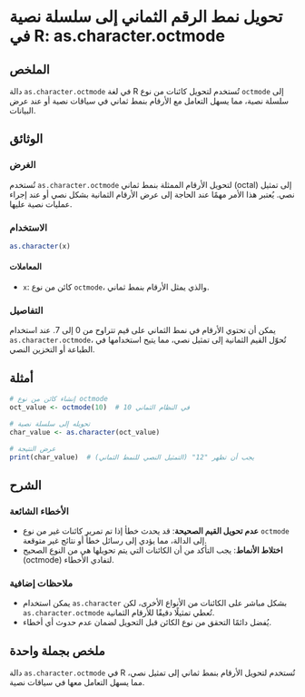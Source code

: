 <!--
Meta Description: # تحويل نمط الرقم الثماني إلى سلسلة نصية في R: as.character.octmode ## الملخص دالة `as.character.octmode` في لغة R تُستخدم لتحويل كائنات من نوع `octmo...
Meta Keywords: octmode, إلى, character, نصية, الأرقام
-->

# تحويل نمط الرقم الثماني إلى سلسلة نصية في R: as.character.octmode

## الملخص
دالة `as.character.octmode` في لغة R تُستخدم لتحويل كائنات من نوع `octmode` إلى سلسلة نصية، مما يسهل التعامل مع الأرقام بنمط ثماني في سياقات نصية أو عند عرض البيانات.

## الوثائق
### الغرض
تُستخدم `as.character.octmode` لتحويل الأرقام الممثلة بنمط ثماني (octal) إلى تمثيل نصي. يُعتبر هذا الأمر مهمًا عند الحاجة إلى عرض الأرقام الثمانية بشكل نصي أو عند إجراء عمليات نصية عليها.

### الاستخدام
```R
as.character(x)
```

#### المعاملات
- `x`: كائن من نوع `octmode`، والذي يمثل الأرقام بنمط ثماني.

### التفاصيل
يمكن أن تحتوي الأرقام في نمط الثماني على قيم تتراوح من 0 إلى 7. عند استخدام `as.character.octmode`، تُحوّل القيم الثمانية إلى تمثيل نصي، مما يتيح استخدامها في الطباعة أو التخزين النصي. 

## أمثلة
```R
# إنشاء كائن من نوع octmode
oct_value <- octmode(10)  # 10 في النظام الثماني

# تحويله إلى سلسلة نصية
char_value <- as.character(oct_value)

# عرض النتيجة
print(char_value)  # يجب أن تظهر "12" (التمثيل النصي للنمط الثماني)
```

## الشرح
### الأخطاء الشائعة
- **عدم تحويل القيم الصحيحة**: قد يحدث خطأ إذا تم تمرير كائنات غير من نوع `octmode` إلى الدالة، مما يؤدي إلى رسائل خطأ أو نتائج غير متوقعة.
- **اختلاط الأنماط**: يجب التأكد من أن الكائنات التي يتم تحويلها هي من النوع الصحيح (octmode) لتفادي الأخطاء.

### ملاحظات إضافية
- يمكن استخدام `as.character` بشكل مباشر على الكائنات من الأنواع الأخرى، لكن `as.character.octmode` تُعطي تمثيلًا دقيقًا للأرقام الثمانية.
- يُفضل دائمًا التحقق من نوع الكائن قبل التحويل لضمان عدم حدوث أي أخطاء.

## ملخص بجملة واحدة
دالة `as.character.octmode` في R تُستخدم لتحويل الأرقام بنمط ثماني إلى تمثيل نصي، مما يسهل التعامل معها في سياقات نصية.